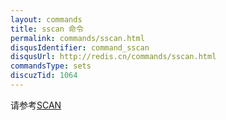 ```yaml
---
layout: commands
title: sscan 命令
permalink: commands/sscan.html
disqusIdentifier: command_sscan
disqusUrl: http://redis.cn/commands/sscan.html
commandsType: sets
discuzTid: 1064
---
```


请参考[SCAN](/commands/scan.html)

